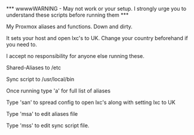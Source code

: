 *** wwwwWARNING - May not work or your setup. I strongly urge you to understand these scripts before running them ***

My Proxmox aliases and functions. Down and dirty. 

It sets your host and open lxc's to UK. Change your country beforehand if you need to.

I accept no responsibility for anyone else running these.

Shared-Aliases to /etc 

Sync script to /usr/local/bin

Once running type 'a' for full list of aliases

Type 'san' to spread config to open lxc's along with setting lxc to UK

Type 'msa' to edit aliases file

Type 'mss' to edit sync script file.
